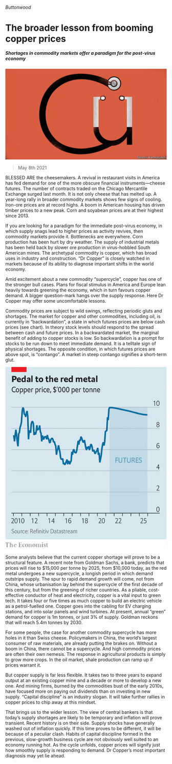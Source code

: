 ###### Buttonwood

# The broader lesson from booming copper prices 

##### Shortages in commodity markets offer a paradigm for the post-virus economy 

![image](images/20210508_fnd002.jpg) 

> May 8th 2021 

BLESSED ARE the cheesemakers. A revival in restaurant visits in America has fed demand for one of the more obscure financial instruments—cheese futures. The number of contracts traded on the Chicago Mercantile Exchange surged last month. It is not only cheese that has melted up. A year-long rally in broader commodity markets shows few signs of cooling. Iron-ore prices are at record highs. A boom in American housing has driven timber prices to a new peak. Corn and soyabean prices are at their highest since 2013.

If you are looking for a paradigm for the immediate post-virus economy, in which supply snags lead to higher prices as activity revives, then commodity markets provide it. Bottlenecks are everywhere. Corn production has been hurt by dry weather. The supply of industrial metals has been held back by slower ore production in virus-hobbled South American mines. The archetypal commodity is copper, which has broad uses in industry and construction. “Dr Copper” is closely watched in markets because of its ability to diagnose important shifts in the world economy.


Amid excitement about a new commodity “supercycle”, copper has one of the stronger bull cases. Plans for fiscal stimulus in America and Europe lean heavily towards greening the economy, which in turn favours copper demand. A bigger question-mark hangs over the supply response. Here Dr Copper may offer some uncomfortable lessons.

Commodity prices are subject to wild swings, reflecting periodic gluts and shortages. The market for copper and other commodities, including oil, is currently in “backwardation”, a state in which futures prices are below cash prices (see chart). In theory stock levels should respond to the spread between cash and future prices. In a backwardated market, the marginal benefit of adding to copper stocks is low. So backwardation is a prompt for stocks to be run down to meet immediate demand. It is a telltale sign of physical shortages. The opposite condition, in which futures prices are above spot, is “contango”. A market in steep contango signifies a short-term glut.

![image](images/20210508_FNC162.png) 


Some analysts believe that the current copper shortage will prove to be a structural feature. A recent note from Goldman Sachs, a bank, predicts that prices will rise to $15,000 per tonne by 2025, from $10,000 today, as the red metal undergoes a new supercycle, a longish period in which demand outstrips supply. The spur to rapid demand growth will come, not from China, whose urbanisation lay behind the supercycle of the first decade of this century, but from the greening of richer countries. As a pliable, cost-effective conductor of heat and electricity, copper is a vital input to green tech. It takes four or five times as much copper to build an electric vehicle as a petrol-fuelled one. Copper goes into the cabling for EV charging stations, and into solar panels and wind turbines. At present, annual “green” demand for copper is 1m tonnes, or just 3% of supply. Goldman reckons that will reach 5.4m tonnes by 2030.

For some people, the case for another commodity supercycle has more holes in it than Swiss cheese. Policymakers in China, the world’s largest consumer of raw materials, are already putting the brakes on. Without a boom in China, there cannot be a supercycle. And high commodity prices are often their own nemesis. The response in agricultural products is simply to grow more crops. In the oil market, shale production can ramp up if prices warrant it.

But copper supply is far less flexible. It takes two to three years to expand output at an existing copper mine and a decade or more to develop a new one. And mining firms, burned by the commodities bust of the early 2010s, have focused more on paying out dividends than on investing in new supply. “Capital discipline” is an industry slogan. It will take further rallies in copper prices to chip away at this mindset.

That brings us to the wider lesson. The view of central bankers is that today’s supply shortages are likely to be temporary and inflation will prove transient. Recent history is on their side. Supply shocks have generally washed out of inflation quickly. If this time proves to be different, it will be because of a peculiar clash. Habits of capital discipline formed in the previous, slow-growth business cycle are not obviously well suited to an economy running hot. As the cycle unfolds, copper prices will signify just how smoothly supply is responding to demand. Dr Copper’s most important diagnosis may yet lie ahead.

